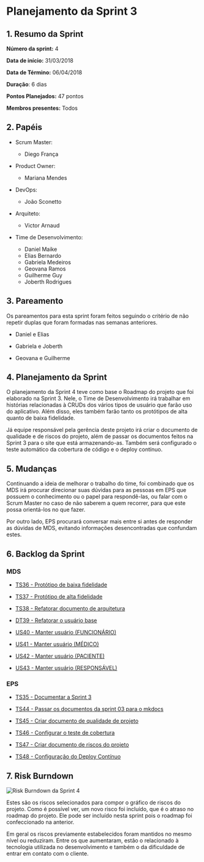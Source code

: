 # Planejamento da Sprint 3

## 1. Resumo da Sprint

__Número da sprint:__ 4

__Data de início:__ 31/03/2018

__Data de Término:__ 06/04/2018

__Duração__: 6 dias

__Pontos Planejados:__ 47 pontos

__Membros presentes:__ Todos

## 2. Papéis

- Scrum Master:
  - Diego França

- Product Owner:
  - Mariana Mendes

- DevOps:
  - João Sconetto

- Arquiteto:
  - Victor Arnaud

- Time de Desenvolvimento:
  - Daniel Maike
  - Elias Bernardo
  - Gabriela Medeiros
  - Geovana Ramos
  - Guilherme Guy
  - Joberth Rodrigues

## 3. Pareamento

Os pareamentos para esta sprint foram feitos seguindo o critério de não repetir duplas que foram formadas nas semanas anteriores.

- Daniel e Elias

- Gabriela e Joberth

- Geovana e Guilherme

## 4. Planejamento da Sprint

O planejamento da Sprint 4 teve como base o Roadmap do projeto que foi elaborado na Sprint 3. Nele, o Time de Desenvolvimento irá trabalhar em histórias relacionadas à CRUDs dos vários tipos de usuário que farão uso do aplicativo. Além disso, eles também farão tanto os protótipos de alta quanto de baixa fidelidade.

Já equipe responsável pela gerência deste projeto irá criar o documento de qualidade e de riscos do projeto, além de passar os documentos feitos na Sprint 3 para o site que está armazenando-as. Também será configurado o teste automático da cobertura de código e o deploy contínuo.

## 5. Mudanças

Continuando a ideia de melhorar o trabalho do time, foi combinado que os MDS irá procurar direcionar suas dúvidas para as pessoas em EPS que possuem o conhecimento ou o papel para respondê-las, ou falar com o Scrum Master no caso de não saberem a quem recorrer, para que este possa orientá-los no que fazer.

Por outro lado, EPS procurará conversar mais entre si antes de responder as dúvidas de MDS, evitando informações desencontradas que confundam estes.

## 6. Backlog da Sprint

### MDS

- [TS36 - Protótipo de baixa fidelidade](https://github.com/fga-gpp-mds/2018.1-Dr-Down/issues/66)

- [TS37 - Protótipo de alta fidelidade](https://github.com/fga-gpp-mds/2018.1-Dr-Down/issues/67)

- [TS38 - Refatorar documento de arquitetura](https://github.com/fga-gpp-mds/2018.1-Dr-Down/issues/68)

- [DT39 - Refatorar o usuário base](https://github.com/fga-gpp-mds/2018.1-Dr-Down/issues/69)

- [US40 - Manter usuário (FUNCIONÁRIO)](https://github.com/fga-gpp-mds/2018.1-Dr-Down/issues/70)

- [US41 - Manter usuário (MÉDICO)](https://github.com/fga-gpp-mds/2018.1-Dr-Down/issues/71)

- [US42 - Manter usuário (PACIENTE)](https://github.com/fga-gpp-mds/2018.1-Dr-Down/issues/72)

- [US43 - Manter usuário (RESPONSÁVEL)](https://github.com/fga-gpp-mds/2018.1-Dr-Down/issues/73)

### EPS

- [TS35 - Documentar a Sprint 3](https://github.com/fga-gpp-mds/2018.1-Dr-Down/issues/58)

- [TS44 - Passar os documentos da sprint 03 para o mkdocs](https://github.com/fga-gpp-mds/2018.1-Dr-Down/issues/74)

- [TS45 - Criar documento de qualidade de projeto](https://github.com/fga-gpp-mds/2018.1-Dr-Down/issues/78)

- [TS46 - Configurar o teste de cobertura](https://github.com/fga-gpp-mds/2018.1-Dr-Down/issues/79)

- [TS47 - Criar documento de riscos do projeto](https://github.com/fga-gpp-mds/2018.1-Dr-Down/issues/81)

- [TS48 - Configuração do Deploy Contínuo](https://github.com/fga-gpp-mds/2018.1-Dr-Down/issues/83)

## 7. Risk Burndown

![Risk Burndown da Sprint 4](https://docs.google.com/spreadsheets/d/e/2PACX-1vQInpEeWxgT4t3ahBRMK80FWcp57nhDMwCY58w1c-AyRuy-ZWrX9-87pl_X9Xo1mgGoTGf8kqrICsb4/pubchart?oid=1353294600&format=image)

Estes são os riscos selecionados para compor o gráfico de riscos do projeto. Como é possível ver, um novo risco foi incluído, que é o atraso no roadmap do projeto. Ele pode ser incluído nesta sprint pois o roadmap foi confeccionado na anterior.

Em geral os riscos previamente estabelecidos foram mantidos no mesmo nível ou reduziram. Entre os que aumentaram, estão o relacionado à tecnologia utilizada no desenvolvimento e também o da dificuldade de entrar em contato com o cliente.
